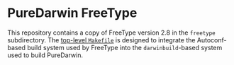 # PureDarwin FreeType

This repository contains a copy of FreeType version 2.8 in the `freetype`
subdirectory. The [top-level `Makefile`](./Makefile) is designed to integrate the
Autoconf-based build system used by FreeType into the `darwinbuild`-based system
used to build PureDarwin.
